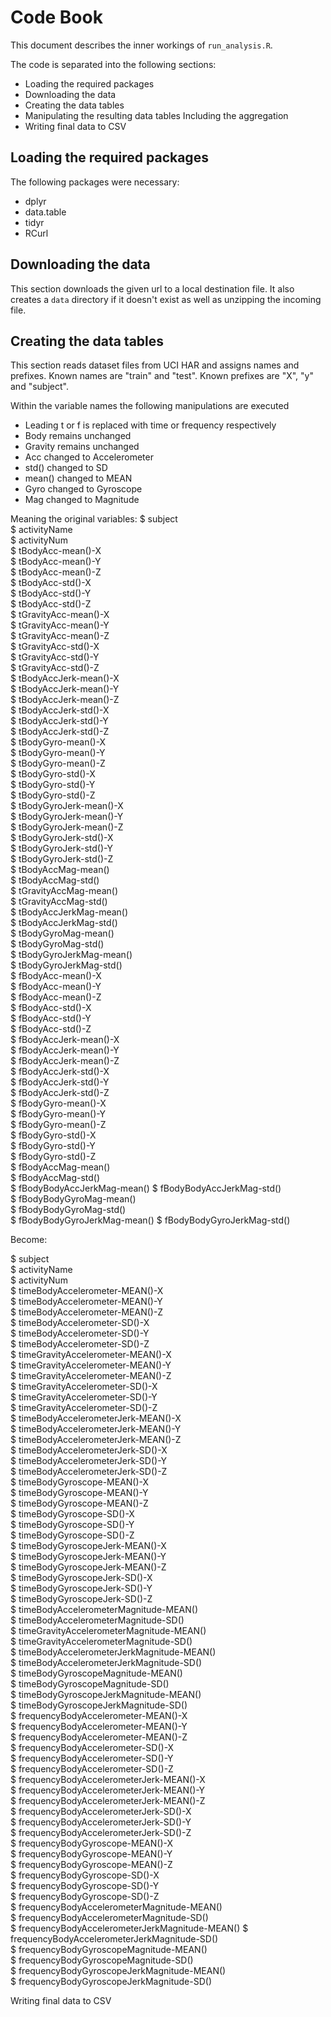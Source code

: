 # Code Book

This document describes the inner workings of `run_analysis.R`.

The code is separated into the following sections:

* Loading the required packages 
* Downloading the data
* Creating the data tables
* Manipulating the resulting data tables Including the aggregation
* Writing final data to CSV

## Loading the required packages

The following packages were necessary:
* dplyr
* data.table
* tidyr
* RCurl

## Downloading the data

This section downloads the given url to a local destination file. It also creates a `data` directory if it doesn't exist as well as unzipping the incoming file.


## Creating the data tables

This section reads dataset files from UCI HAR and assigns names and prefixes. Known names are "train" and "test". Known prefixes are "X", "y" and "subject".

Within the variable names the following manipulations are executed
* Leading t or f is replaced with time or frequency respectively
* Body remains unchanged
* Gravity remains unchanged
* Acc changed to Accelerometer
* std() changed to SD
* mean() changed to MEAN
* Gyro changed to Gyroscope
* Mag changed to Magnitude 

Meaning the original variables:
  $ subject                    
  $ activityName               
  $ activityNum                
  $ tBodyAcc-mean()-X          
  $ tBodyAcc-mean()-Y          
  $ tBodyAcc-mean()-Z          
  $ tBodyAcc-std()-X           
  $ tBodyAcc-std()-Y           
  $ tBodyAcc-std()-Z           
  $ tGravityAcc-mean()-X       
  $ tGravityAcc-mean()-Y       
  $ tGravityAcc-mean()-Z       
  $ tGravityAcc-std()-X        
  $ tGravityAcc-std()-Y        
  $ tGravityAcc-std()-Z        
  $ tBodyAccJerk-mean()-X      
  $ tBodyAccJerk-mean()-Y      
  $ tBodyAccJerk-mean()-Z      
  $ tBodyAccJerk-std()-X       
  $ tBodyAccJerk-std()-Y       
  $ tBodyAccJerk-std()-Z       
  $ tBodyGyro-mean()-X         
  $ tBodyGyro-mean()-Y         
  $ tBodyGyro-mean()-Z         
  $ tBodyGyro-std()-X          
  $ tBodyGyro-std()-Y          
  $ tBodyGyro-std()-Z          
  $ tBodyGyroJerk-mean()-X     
  $ tBodyGyroJerk-mean()-Y     
  $ tBodyGyroJerk-mean()-Z     
  $ tBodyGyroJerk-std()-X      
  $ tBodyGyroJerk-std()-Y      
  $ tBodyGyroJerk-std()-Z      
  $ tBodyAccMag-mean()         
  $ tBodyAccMag-std()          
  $ tGravityAccMag-mean()      
  $ tGravityAccMag-std()       
  $ tBodyAccJerkMag-mean()     
  $ tBodyAccJerkMag-std()      
  $ tBodyGyroMag-mean()        
  $ tBodyGyroMag-std()         
  $ tBodyGyroJerkMag-mean()    
  $ tBodyGyroJerkMag-std()     
  $ fBodyAcc-mean()-X          
  $ fBodyAcc-mean()-Y          
  $ fBodyAcc-mean()-Z          
  $ fBodyAcc-std()-X           
  $ fBodyAcc-std()-Y           
  $ fBodyAcc-std()-Z           
  $ fBodyAccJerk-mean()-X      
  $ fBodyAccJerk-mean()-Y      
  $ fBodyAccJerk-mean()-Z      
  $ fBodyAccJerk-std()-X       
  $ fBodyAccJerk-std()-Y       
  $ fBodyAccJerk-std()-Z       
  $ fBodyGyro-mean()-X         
  $ fBodyGyro-mean()-Y         
  $ fBodyGyro-mean()-Z         
  $ fBodyGyro-std()-X          
  $ fBodyGyro-std()-Y          
  $ fBodyGyro-std()-Z          
  $ fBodyAccMag-mean()         
  $ fBodyAccMag-std()          
  $ fBodyBodyAccJerkMag-mean() 
  $ fBodyBodyAccJerkMag-std()  
  $ fBodyBodyGyroMag-mean()    
  $ fBodyBodyGyroMag-std()     
  $ fBodyBodyGyroJerkMag-mean()
  $ fBodyBodyGyroJerkMag-std()

Become:


  $ subject                                       
  $ activityName                                  
  $ activityNum                                   
  $ timeBodyAccelerometer-MEAN()-X                
  $ timeBodyAccelerometer-MEAN()-Y                
  $ timeBodyAccelerometer-MEAN()-Z                
  $ timeBodyAccelerometer-SD()-X                  
  $ timeBodyAccelerometer-SD()-Y                  
  $ timeBodyAccelerometer-SD()-Z                  
  $ timeGravityAccelerometer-MEAN()-X             
  $ timeGravityAccelerometer-MEAN()-Y             
  $ timeGravityAccelerometer-MEAN()-Z             
  $ timeGravityAccelerometer-SD()-X               
  $ timeGravityAccelerometer-SD()-Y               
  $ timeGravityAccelerometer-SD()-Z               
  $ timeBodyAccelerometerJerk-MEAN()-X            
  $ timeBodyAccelerometerJerk-MEAN()-Y            
  $ timeBodyAccelerometerJerk-MEAN()-Z            
  $ timeBodyAccelerometerJerk-SD()-X              
  $ timeBodyAccelerometerJerk-SD()-Y              
  $ timeBodyAccelerometerJerk-SD()-Z              
  $ timeBodyGyroscope-MEAN()-X                    
  $ timeBodyGyroscope-MEAN()-Y                    
  $ timeBodyGyroscope-MEAN()-Z                    
  $ timeBodyGyroscope-SD()-X                      
  $ timeBodyGyroscope-SD()-Y                      
  $ timeBodyGyroscope-SD()-Z                      
  $ timeBodyGyroscopeJerk-MEAN()-X                
  $ timeBodyGyroscopeJerk-MEAN()-Y                
  $ timeBodyGyroscopeJerk-MEAN()-Z                
  $ timeBodyGyroscopeJerk-SD()-X                  
  $ timeBodyGyroscopeJerk-SD()-Y                  
  $ timeBodyGyroscopeJerk-SD()-Z                  
  $ timeBodyAccelerometerMagnitude-MEAN()         
  $ timeBodyAccelerometerMagnitude-SD()           
  $ timeGravityAccelerometerMagnitude-MEAN()      
  $ timeGravityAccelerometerMagnitude-SD()        
  $ timeBodyAccelerometerJerkMagnitude-MEAN()     
  $ timeBodyAccelerometerJerkMagnitude-SD()       
  $ timeBodyGyroscopeMagnitude-MEAN()             
  $ timeBodyGyroscopeMagnitude-SD()               
  $ timeBodyGyroscopeJerkMagnitude-MEAN()         
  $ timeBodyGyroscopeJerkMagnitude-SD()           
  $ frequencyBodyAccelerometer-MEAN()-X           
  $ frequencyBodyAccelerometer-MEAN()-Y           
  $ frequencyBodyAccelerometer-MEAN()-Z           
  $ frequencyBodyAccelerometer-SD()-X             
  $ frequencyBodyAccelerometer-SD()-Y             
  $ frequencyBodyAccelerometer-SD()-Z             
  $ frequencyBodyAccelerometerJerk-MEAN()-X       
  $ frequencyBodyAccelerometerJerk-MEAN()-Y       
  $ frequencyBodyAccelerometerJerk-MEAN()-Z       
  $ frequencyBodyAccelerometerJerk-SD()-X         
  $ frequencyBodyAccelerometerJerk-SD()-Y         
  $ frequencyBodyAccelerometerJerk-SD()-Z         
  $ frequencyBodyGyroscope-MEAN()-X               
  $ frequencyBodyGyroscope-MEAN()-Y               
  $ frequencyBodyGyroscope-MEAN()-Z               
  $ frequencyBodyGyroscope-SD()-X                 
  $ frequencyBodyGyroscope-SD()-Y                 
  $ frequencyBodyGyroscope-SD()-Z                 
  $ frequencyBodyAccelerometerMagnitude-MEAN()    
  $ frequencyBodyAccelerometerMagnitude-SD()      
  $ frequencyBodyAccelerometerJerkMagnitude-MEAN()
  $ frequencyBodyAccelerometerJerkMagnitude-SD()  
  $ frequencyBodyGyroscopeMagnitude-MEAN()        
  $ frequencyBodyGyroscopeMagnitude-SD()          
  $ frequencyBodyGyroscopeJerkMagnitude-MEAN()    
  $ frequencyBodyGyroscopeJerkMagnitude-SD()    

 Writing final data to CSV


